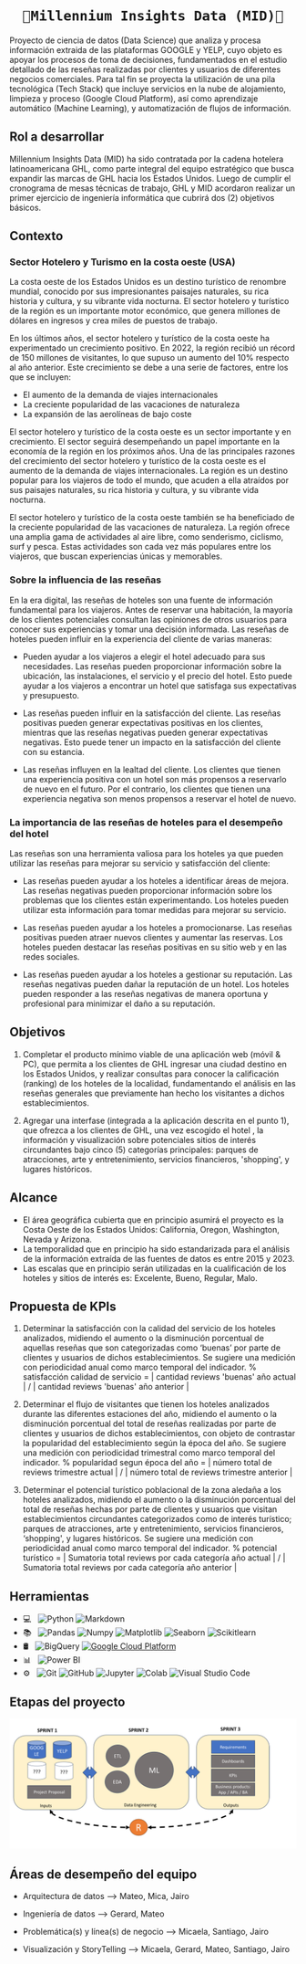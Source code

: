 # <h1 align=center>**`🏨Millennium Insights Data (MID)🏨`**</h1>

Proyecto de ciencia de datos (Data Science) que analiza y procesa información extraida de las plataformas GOOGLE y YELP,  cuyo  objeto es apoyar los procesos de toma de decisiones, fundamentados en el estudio detallado de las reseñas realizadas por clientes y usuarios de diferentes negocios comerciales. Para tal fin se proyecta la utilización de una pila tecnológica (Tech Stack) que incluye servicios en la nube de alojamiento, limpieza y proceso (Google Cloud Platform), así como aprendizaje automático (Machine Learning), y automatización de flujos de información.


## Rol a desarrollar

Millennium Insights Data (MID) ha sido contratada por la cadena hotelera latinoamericana GHL, como parte integral del equipo estratégico que busca expandir las marcas de GHL hacia los Estados Unidos. Luego de cumplir el cronograma de mesas técnicas de trabajo, GHL y MID acordaron realizar un primer ejercicio de ingeniería informática que cubrirá dos (2) objetivos básicos.


## Contexto


### Sector Hotelero y Turismo en la costa oeste (USA)

La costa oeste de los Estados Unidos es un destino turístico de renombre mundial, conocido por sus impresionantes paisajes naturales, su rica historia y cultura, y su vibrante vida nocturna. El sector hotelero y turístico de la región es un importante motor económico, que genera millones de dólares en ingresos y crea miles de puestos de trabajo.

En los últimos años, el sector hotelero y turístico de la costa oeste ha experimentado un crecimiento positivo. En 2022, la región recibió un récord de 150 millones de visitantes, lo que supuso un aumento del 10% respecto al año anterior. Este crecimiento se debe a una serie de factores, entre los que se incluyen:

- El aumento de la demanda de viajes internacionales
- La creciente popularidad de las vacaciones de naturaleza
- La expansión de las aerolíneas de bajo coste
  
El sector hotelero y turístico de la costa oeste es un sector importante y en crecimiento. El sector seguirá desempeñando un papel importante en la economía de la región en los próximos años. Una de las principales razones del crecimiento del sector hotelero y turístico de la costa oeste es el aumento de la demanda de viajes internacionales. La región es un destino popular para los viajeros de todo el mundo, que acuden a ella atraídos por sus paisajes naturales, su rica historia y cultura, y su vibrante vida nocturna.

El sector hotelero y turístico de la costa oeste también se ha beneficiado de la creciente popularidad de las vacaciones de naturaleza. La región ofrece una amplia gama de actividades al aire libre, como senderismo, ciclismo, surf y pesca. Estas actividades son cada vez más populares entre los viajeros, que buscan experiencias únicas y memorables.


### Sobre la influencia de las reseñas

En la era digital, las reseñas de hoteles son una fuente de información fundamental para los viajeros. Antes de reservar una habitación, la mayoría de los clientes potenciales consultan las opiniones de otros usuarios para conocer sus experiencias y tomar una decisión informada. Las reseñas de hoteles pueden influir en la experiencia del cliente de varias maneras: 

- Pueden ayudar a los viajeros a elegir el hotel adecuado para sus necesidades. Las reseñas pueden proporcionar información sobre la ubicación, las instalaciones, el servicio y el precio del hotel. Esto puede ayudar a los viajeros a encontrar un hotel que satisfaga sus expectativas y presupuesto.

- Las reseñas pueden influir en la satisfacción del cliente. Las reseñas positivas pueden generar expectativas positivas en los clientes, mientras que las reseñas negativas pueden generar expectativas negativas. Esto puede tener un impacto en la satisfacción del cliente con su estancia.

- Las reseñas influyen en la lealtad del cliente. Los clientes que tienen una experiencia positiva con un hotel son más propensos a reservarlo de nuevo en el futuro. Por el contrario, los clientes que tienen una experiencia negativa son menos propensos a reservar el hotel de nuevo.


### La importancia de las reseñas de hoteles para el desempeño del hotel

Las reseñas son una herramienta valiosa para los hoteles ya que pueden utilizar las reseñas para mejorar su servicio y satisfacción del cliente:

- Las reseñas pueden ayudar a los hoteles a identificar áreas de mejora. Las reseñas negativas pueden proporcionar información sobre los problemas que los clientes están experimentando. Los hoteles pueden utilizar esta información para tomar medidas para mejorar su servicio.

- Las reseñas pueden ayudar a los hoteles a promocionarse. Las reseñas positivas pueden atraer nuevos clientes y aumentar las reservas. Los hoteles pueden destacar las reseñas positivas en su sitio web y en las redes sociales.

- Las reseñas pueden ayudar a los hoteles a gestionar su reputación. Las reseñas negativas pueden dañar la reputación de un hotel. Los hoteles pueden responder a las reseñas negativas de manera oportuna y profesional para minimizar el daño a su reputación.


## Objetivos

1. Completar el producto mínimo viable de una aplicación web (móvil & PC), que permita a los clientes de GHL ingresar una ciudad destino en los Estados Unidos, y realizar consultas para conocer la calificación (ranking) de los hoteles de la localidad, fundamentando el análisis en las reseñas generales que previamente han hecho los visitantes a dichos establecimientos.

2. Agregar una interfase (integrada a la aplicación descrita en el punto 1), que ofrezca a los clientes de GHL, una vez escogido el hotel , la información y visualización sobre potenciales sitios de interés circundantes bajo cinco (5) categorías principales: parques de atracciones, arte y entretenimiento, servicios financieros, 'shopping', y lugares históricos. 


## Alcance

- El área geográfica cubierta que en principio asumirá el proyecto es la Costa Oeste de los Estados Unidos: California, Oregon, Washington, Nevada y Arizona.
- La temporalidad que en principio ha sido estandarizada para el análisis de la información extraída de las fuentes de datos es entre 2015 y 2023.
- Las escalas que en principio serán utilizadas en la cualificación de los hoteles y sitios de interés es: Excelente, Bueno, Regular, Malo.
   

## Propuesta de KPIs

1. Determinar la satisfacción con la calidad del servicio de los hoteles analizados, midiendo el aumento o la disminución porcentual de aquellas reseñas que son categorizadas como ‘buenas’ por parte de clientes y usuarios de dichos establecimientos. Se sugiere una medición con periodicidad anual como marco temporal del indicador. % satisfacción calidad de servicio = | cantidad reviews 'buenas' año actual | / | cantidad reviews 'buenas' año anterior |

2. Determinar el flujo de visitantes que tienen los hoteles analizados durante las diferentes estaciones del año, midiendo el aumento o la disminución porcentual del total de reseñas realizadas por parte de clientes y usuarios de dichos establecimientos, con objeto de 	contrastar la popularidad del establecimiento según la época del año. Se sugiere una medición con periodicidad trimestral como marco temporal del indicador.  % popularidad segun época del año = | número total de reviews trimestre actual | / | número total de reviews trimestre anterior |

3. Determinar el potencial turístico poblacional de la zona aledaña a los hoteles analizados, midiendo el aumento o la disminución porcentual del total de reseñas hechas por parte de clientes y usuarios que visitan establecimientos circundantes categorizados como de interés turístico; parques de atracciones, arte y entretenimiento, servicios financieros, ‘shopping', y lugares históricos. Se sugiere una medición con periodicidad anual como marco temporal del indicador. % potencial turístico = | Sumatoria total reviews por cada categoría año actual | / | Sumatoria total reviews por cada categoría año anterior | 


## Herramientas

- 💻 &nbsp;
  ![Python](https://img.shields.io/badge/-Python-333333?style=flat&logo=python)
  ![Markdown](https://img.shields.io/badge/-Markdown-333333?style=flat&logo=markdown)
- 📚 &nbsp;
  ![Pandas](https://img.shields.io/badge/-Pandas-333333?style=flat&logo=pandas)
  ![Numpy](https://img.shields.io/badge/-Numpy-333333?style=flat&logo=numpy)
  ![Matplotlib](https://img.shields.io/badge/-Matplotlib-333333?style=flat&logo=matplotlib)
  ![Seaborn](https://img.shields.io/badge/-Seaborn-333333?style=flat&logo=seaborn)
  ![Scikitlearn](https://img.shields.io/badge/-Scikitlearn-333333?style=flat&logo=scikitlearn)
- 🛢 &nbsp;
  ![BigQuery](https://img.shields.io/badge/-BigQuery-333333?style=flat&logo=bigquery)
  [![Google Cloud Platform](https://img.shields.io/badge/GoogleCloudPlatform-Up-<COLOR>.svg)](https://shields.io/)
- 📊 &nbsp;
  ![Power BI](https://img.shields.io/badge/-Power%20BI-333333?style=flat&logo=powerbi)
- ⚙ &nbsp;
  ![Git](https://img.shields.io/badge/-Git-333333?style=flat&logo=git)
  ![GitHub](https://img.shields.io/badge/-GitHub-333333?style=flat&logo=github)
  ![Jupyter](https://img.shields.io/badge/-Jupyter-333333?style=flat&logo=jupyter)
  ![Colab](https://img.shields.io/badge/-colab-333333?style=flat&logo=colabbadge)
  ![Visual Studio Code](https://img.shields.io/badge/-Visual%20Studio%20Code-333333?style=flat&logo=visual-studio-code&logoColor=007ACC)


## Etapas del proyecto
  

![PF_stages.png](https://github.com/ConsultoraAnalisisDeMercado/PF_CONSULTORA_DATA/raw/main/images/PF_stages.png)


## Áreas de desempeño del equipo 

- Arquitectura de datos --> Mateo, Mica, Jairo

- Ingeniería de datos --> Gerard, Mateo

- Problemática(s) y línea(s) de negocio --> Micaela, Santiago, Jairo

- Visualización y StoryTelling -->  Micaela, Gerard, Mateo, Santiago, Jairo
